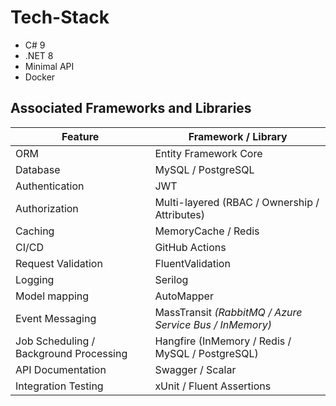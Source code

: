# Tech-Stack

- C# 9
- .NET 8
- Minimal API
- Docker

## Associated Frameworks and Libraries

| Feature | Framework / Library |
| --- | --- |
| ORM | Entity Framework Core |
| Database | MySQL / PostgreSQL|
| Authentication | JWT|
| Authorization | Multi-layered (RBAC / Ownership / Attributes)|
| Caching | MemoryCache / Redis|
| CI/CD | GitHub Actions|
| Request Validation | FluentValidation|
| Logging | Serilog|
| Model mapping | AutoMapper|
| Event Messaging | MassTransit _(RabbitMQ / Azure Service Bus / InMemory)_|
| Job Scheduling / Background Processing | Hangfire (InMemory / Redis / MySQL / PostgreSQL)|
| API Documentation | Swagger / Scalar|
| Integration Testing | xUnit / Fluent Assertions|

